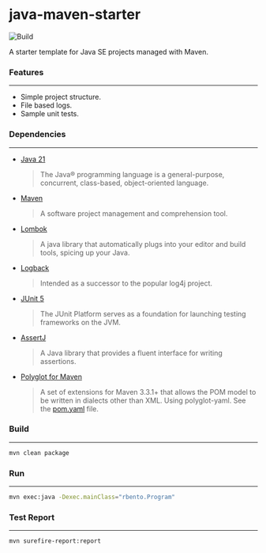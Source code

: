 # java-maven-starter
![Build](https://github.com/rbento/java-maven-starter/actions/workflows/maven.yml/badge.svg)

A starter template for Java SE projects managed with Maven.

### Features
---

- Simple project structure.
- File based logs.
- Sample unit tests.

### Dependencies
---

- [Java 21][1]
  > The Java® programming language is a general-purpose, concurrent, class-based, object-oriented language.
- [Maven][2]
  > A software project management and comprehension tool.
- [Lombok][3]
  > A java library that automatically plugs into your editor and build tools, spicing up your Java.
- [Logback][4]
  > Intended as a successor to the popular log4j project.
- [JUnit 5][5]
  > The JUnit Platform serves as a foundation for launching testing frameworks on the JVM.
- [AssertJ][6]
  > A Java library that provides a fluent interface for writing assertions.
- [Polyglot for Maven](https://github.com/takari/polyglot-maven)  
  > A set of extensions for Maven 3.3.1+ that allows the POM model to be written in dialects other than XML. 
  > Using polyglot-yaml. See the [pom.yaml](https://github.com/rbento/java-maven-starter/blob/main/pom.yaml) file.

### Build
---

```bash
mvn clean package
```

### Run
---

```bash
mvn exec:java -Dexec.mainClass="rbento.Program"
```
[1]: https://openjdk.org/projects/jdk/19/
[2]: https://maven.apache.org/download.cgi
[3]: https://projectlombok.org
[4]: https://logback.qos.ch
[5]: https://junit.org/junit5/
[6]: https://joel-costigliola.github.io/assertj/assertj-core.html

### Test Report
---

```bash
mvn surefire-report:report
```
